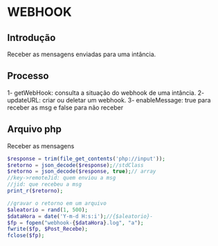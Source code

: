# WEBHOOK

## Introdução
Receber as mensagens enviadas para uma intância.

## Processo
1- getWebHook: consulta a situação do webhook de uma intância.
2- updateURL: criar ou deletar um webhook.
3- enableMessage: true para receber as msg e false para não receber

## Arquivo php
Receber as mensagens

```php
$response = trim(file_get_contents('php://input'));
$retorno = json_decode($response);//stdClass
$retorno = json_decode($response, true);// array
//key->remoteJid: quem enviou a msg
//jid: que recebeu a msg
print_r($retorno);

//gravar o retorno em um arquivo
$aleatorio = rand(1, 500);
$dataHora = date('Y-m-d H:s:i');//{$aleatorio}-
$fp = fopen("webhook-{$dataHora}.log", "a");
fwrite($fp, $Post_Recebe);
fclose($fp);
```